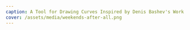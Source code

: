 ```yaml
---
caption: A Tool for Drawing Curves Inspired by Denis Bashev's Work
cover: /assets/media/weekends-after-all.png
---
```

